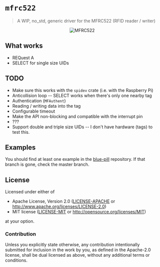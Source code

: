 # `mfrc522`

> A WIP, no_std, generic driver for the MFRC522 (RFID reader / writer)

<p align="center">
  <img alt="MFRC522" src="https://i.imgur.com/yI4qaTO.jpg">
</p>

## What works

- REQuest A
- SELECT for single size UIDs

## TODO

- Make sure this works with the `spidev` crate (i.e. with the Raspberry Pi)
- Anticollision loop -- SELECT works when there's only one nearby tag
- Authentication (`MFAuthent`)
- Reading / writing data into the tag
- Configurable timeout
- Make the API non-blocking and compatible with the interrupt pin
- ???
- Support double and triple size UIDs -- I don't have hardware (tags) to test this.

## Examples

You should find at least one example in the [blue-pill] repository. If that branch is gone, check
the master branch.

[blue-pill]: https://github.com/japaric/blue-pill/tree/singletons/examples

## License

Licensed under either of

- Apache License, Version 2.0 ([LICENSE-APACHE](LICENSE-APACHE) or
  http://www.apache.org/licenses/LICENSE-2.0)
- MIT license ([LICENSE-MIT](LICENSE-MIT) or http://opensource.org/licenses/MIT)

at your option.

### Contribution

Unless you explicitly state otherwise, any contribution intentionally submitted for inclusion in the
work by you, as defined in the Apache-2.0 license, shall be dual licensed as above, without any
additional terms or conditions.
